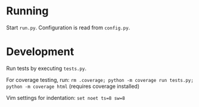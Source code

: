 
# Running
Start `run.py`. Configuration is read from `config.py`.

# Development
Run tests by executing `tests.py`.

For coverage testing, run: `rm .coverage; python -m coverage run tests.py; python -m coverage html` (requires coverage installed)

Vim settings for indentation: `set noet ts=8 sw=8`
